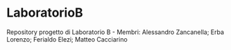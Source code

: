 # LaboratorioB
Repository progetto di Laboratorio B - Membri: Alessandro Zancanella; Erba Lorenzo; Ferialdo Elezi; Matteo Cacciarino
